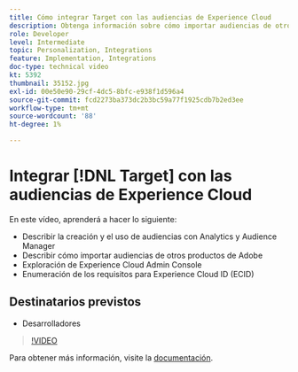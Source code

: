 ```yaml
---
title: Cómo integrar Target con las audiencias de Experience Cloud
description: Obtenga información sobre cómo importar audiencias de otros productos de Adobe. Familiarícese con Experience Cloud Admin Console y los requisitos del Experience Cloud ID (ECID).
role: Developer
level: Intermediate
topic: Personalization, Integrations
feature: Implementation, Integrations
doc-type: technical video
kt: 5392
thumbnail: 35152.jpg
exl-id: 00e50e90-29cf-4dc5-8bfc-e938f1d596a4
source-git-commit: fcd2273ba373dc2b3bc59a77f1925cdb7b2ed3ee
workflow-type: tm+mt
source-wordcount: '88'
ht-degree: 1%

---
```


# Integrar [!DNL Target] con las audiencias de Experience Cloud

En este vídeo, aprenderá a hacer lo siguiente:

* Describir la creación y el uso de audiencias con Analytics y Audience Manager
* Describir cómo importar audiencias de otros productos de Adobe
* Exploración de Experience Cloud Admin Console
* Enumeración de los requisitos para Experience Cloud ID (ECID)

## Destinatarios previstos

* Desarrolladores

>[!VIDEO](https://video.tv.adobe.com/v/3421748/?quality=12&captions=spa)

Para obtener más información, visite la [documentación](https://experienceleague.adobe.com/docs/target/using/integrate/mmp.html?lang=es).
